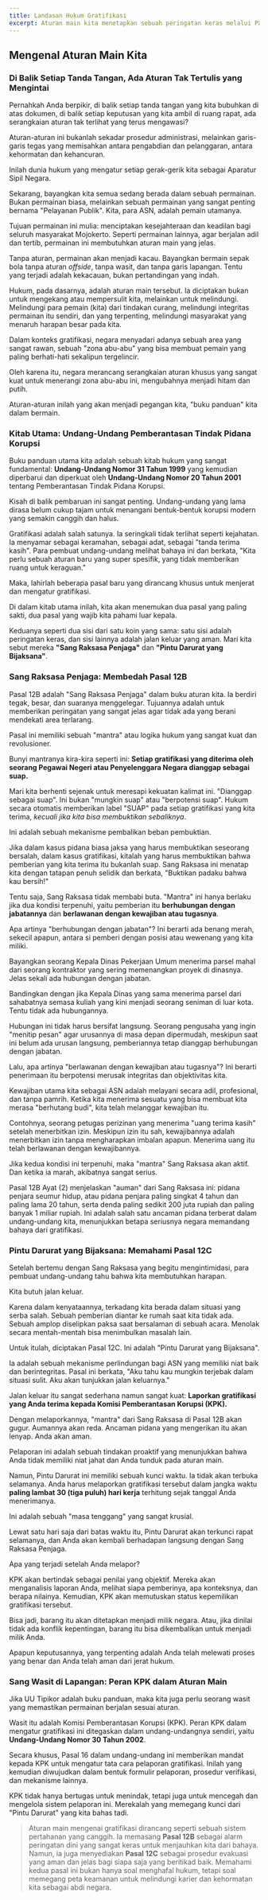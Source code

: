 ```yaml
---
title: Landasan Hukum Gratifikasi
excerpt: Aturan main kita menetapkan sebuah peringatan keras melalui Pasal 12B, yang menganggap setiap pemberian terkait jabatan sebagai suap. Namun, hukum juga menyediakan sebuah pintu darurat yang bijaksana lewat Pasal 12C, yang akan melindungi kita sepenuhnya dari ancaman pidana jika kita melaporkannya tepat waktu.
---
```


## **Mengenal Aturan Main Kita**

### **Di Balik Setiap Tanda Tangan, Ada Aturan Tak Tertulis yang Mengintai**

Pernahkah Anda berpikir, di balik setiap tanda tangan yang kita bubuhkan di atas dokumen, di balik setiap keputusan yang kita ambil di ruang rapat, ada serangkaian aturan tak terlihat yang terus mengawasi?

Aturan-aturan ini bukanlah sekadar prosedur administrasi, melainkan garis-garis tegas yang memisahkan antara pengabdian dan pelanggaran, antara kehormatan dan kehancuran.

Inilah dunia hukum yang mengatur setiap gerak-gerik kita sebagai Aparatur Sipil Negara.

Sekarang, bayangkan kita semua sedang berada dalam sebuah permainan. Bukan permainan biasa, melainkan sebuah permainan yang sangat penting bernama "Pelayanan Publik". Kita, para ASN, adalah pemain utamanya.

Tujuan permainan ini mulia: menciptakan kesejahteraan dan keadilan bagi seluruh masyarakat Mojokerto. Seperti permainan lainnya, agar berjalan adil dan tertib, permainan ini membutuhkan aturan main yang jelas.

Tanpa aturan, permainan akan menjadi kacau. Bayangkan bermain sepak bola tanpa aturan _offside_, tanpa wasit, dan tanpa garis lapangan. Tentu yang terjadi adalah kekacauan, bukan pertandingan yang indah.

Hukum, pada dasarnya, adalah aturan main tersebut. Ia diciptakan bukan untuk mengekang atau mempersulit kita, melainkan untuk melindungi. Melindungi para pemain (kita) dari tindakan curang, melindungi integritas permainan itu sendiri, dan yang terpenting, melindungi masyarakat yang menaruh harapan besar pada kita.

Dalam konteks gratifikasi, negara menyadari adanya sebuah area yang sangat rawan, sebuah "zona abu-abu" yang bisa membuat pemain yang paling berhati-hati sekalipun tergelincir.

Oleh karena itu, negara merancang serangkaian aturan khusus yang sangat kuat untuk menerangi zona abu-abu ini, mengubahnya menjadi hitam dan putih.

Aturan-aturan inilah yang akan menjadi pegangan kita, "buku panduan" kita dalam bermain.

### **Kitab Utama: Undang-Undang Pemberantasan Tindak Pidana Korupsi**

Buku panduan utama kita adalah sebuah kitab hukum yang sangat fundamental: **Undang-Undang Nomor 31 Tahun 1999** yang kemudian diperbarui dan diperkuat oleh **Undang-Undang Nomor 20 Tahun 2001** tentang Pemberantasan Tindak Pidana Korupsi.

Kisah di balik pembaruan ini sangat penting. Undang-undang yang lama dirasa belum cukup tajam untuk menangani bentuk-bentuk korupsi modern yang semakin canggih dan halus.

Gratifikasi adalah salah satunya. Ia seringkali tidak terlihat seperti kejahatan. Ia menyamar sebagai keramahan, sebagai adat, sebagai "tanda terima kasih". Para pembuat undang-undang melihat bahaya ini dan berkata, "Kita perlu sebuah aturan baru yang super spesifik, yang tidak memberikan ruang untuk keraguan."

Maka, lahirlah beberapa pasal baru yang dirancang khusus untuk menjerat dan mengatur gratifikasi.

Di dalam kitab utama inilah, kita akan menemukan dua pasal yang paling sakti, dua pasal yang wajib kita pahami luar kepala.

Keduanya seperti dua sisi dari satu koin yang sama: satu sisi adalah peringatan keras, dan sisi lainnya adalah jalan keluar yang aman. Mari kita sebut mereka **"Sang Raksasa Penjaga"** dan **"Pintu Darurat yang Bijaksana"**.

### **Sang Raksasa Penjaga: Membedah Pasal 12B**

Pasal 12B adalah "Sang Raksasa Penjaga" dalam buku aturan kita. Ia berdiri tegak, besar, dan suaranya menggelegar. Tujuannya adalah untuk memberikan peringatan yang sangat jelas agar tidak ada yang berani mendekati area terlarang.

Pasal ini memiliki sebuah "mantra" atau logika hukum yang sangat kuat dan revolusioner.

Bunyi mantranya kira-kira seperti ini: **Setiap gratifikasi yang diterima oleh seorang Pegawai Negeri atau Penyelenggara Negara dianggap sebagai suap.**

Mari kita berhenti sejenak untuk meresapi kekuatan kalimat ini. "Dianggap sebagai suap". Ini bukan "mungkin suap" atau "berpotensi suap". Hukum secara otomatis memberikan label "SUAP" pada setiap gratifikasi yang kita terima, _kecuali jika kita bisa membuktikan sebaliknya_. 

Ini adalah sebuah mekanisme pembalikan beban pembuktian. 

Jika dalam kasus pidana biasa jaksa yang harus membuktikan seseorang bersalah, dalam kasus gratifikasi, kitalah yang harus membuktikan bahwa pemberian yang kita terima itu bukanlah suap. Sang Raksasa ini menatap kita dengan tatapan penuh selidik dan berkata, "Buktikan padaku bahwa kau bersih!"

Tentu saja, Sang Raksasa tidak membabi buta. "Mantra" ini hanya berlaku jika dua kondisi terpenuhi, yaitu pemberian itu **berhubungan dengan jabatannya** dan **berlawanan dengan kewajiban atau tugasnya**.

Apa artinya "berhubungan dengan jabatan"? Ini berarti ada benang merah, sekecil apapun, antara si pemberi dengan posisi atau wewenang yang kita miliki. 

Bayangkan seorang Kepala Dinas Pekerjaan Umum menerima parsel mahal dari seorang kontraktor yang sering memenangkan proyek di dinasnya. Jelas sekali ada hubungan dengan jabatan. 

Bandingkan dengan jika Kepala Dinas yang sama menerima parsel dari sahabatnya semasa kuliah yang kini menjadi seorang seniman di luar kota. Tentu tidak ada hubungannya. 

Hubungan ini tidak harus bersifat langsung. Seorang pengusaha yang ingin "menitip pesan" agar urusannya di masa depan dipermudah, meskipun saat ini belum ada urusan langsung, pemberiannya tetap dianggap berhubungan dengan jabatan.

Lalu, apa artinya "berlawanan dengan kewajiban atau tugasnya"? Ini berarti penerimaan itu berpotensi merusak integritas dan objektivitas kita. 

Kewajiban utama kita sebagai ASN adalah melayani secara adil, profesional, dan tanpa pamrih. Ketika kita menerima sesuatu yang bisa membuat kita merasa "berhutang budi", kita telah melanggar kewajiban itu. 

Contohnya, seorang petugas perizinan yang menerima "uang terima kasih" setelah menerbitkan izin. Meskipun izin itu sah, kewajibannya adalah menerbitkan izin tanpa mengharapkan imbalan apapun. Menerima uang itu telah berlawanan dengan kewajibannya.

Jika kedua kondisi ini terpenuhi, maka "mantra" Sang Raksasa akan aktif. Dan ketika ia marah, akibatnya sangat serius. 

Pasal 12B Ayat (2) menjelaskan "auman" dari Sang Raksasa ini: pidana penjara seumur hidup, atau pidana penjara paling singkat 4 tahun dan paling lama 20 tahun, serta denda paling sedikit 200 juta rupiah dan paling banyak 1 miliar rupiah. Ini adalah salah satu ancaman pidana terberat dalam undang-undang kita, menunjukkan betapa seriusnya negara memandang bahaya dari gratifikasi.

### **Pintu Darurat yang Bijaksana: Memahami Pasal 12C**

Setelah bertemu dengan Sang Raksasa yang begitu mengintimidasi, para pembuat undang-undang tahu bahwa kita membutuhkan harapan. 

Kita butuh jalan keluar. 

Karena dalam kenyataannya, terkadang kita berada dalam situasi yang serba salah. Sebuah pemberian diantar ke rumah saat kita tidak ada. Sebuah amplop diselipkan paksa saat bersalaman di sebuah acara. Menolak secara mentah-mentah bisa menimbulkan masalah lain.

Untuk itulah, diciptakan Pasal 12C. Ini adalah "Pintu Darurat yang Bijaksana". 

Ia adalah sebuah mekanisme perlindungan bagi ASN yang memiliki niat baik dan berintegritas. Pasal ini berkata, "Aku tahu kau mungkin terjebak dalam situasi sulit. Aku akan tunjukkan jalan keluarnya."

Jalan keluar itu sangat sederhana namun sangat kuat: **Laporkan gratifikasi yang Anda terima kepada Komisi Pemberantasan Korupsi (KPK).**

Dengan melaporkannya, "mantra" dari Sang Raksasa di Pasal 12B akan gugur. Aumannya akan reda. Ancaman pidana yang mengerikan itu akan lenyap. Anda akan aman. 

Pelaporan ini adalah sebuah tindakan proaktif yang menunjukkan bahwa Anda tidak memiliki niat jahat dan Anda tunduk pada aturan main.

Namun, Pintu Darurat ini memiliki sebuah kunci waktu. Ia tidak akan terbuka selamanya. Anda harus melaporkan gratifikasi tersebut dalam jangka waktu **paling lambat 30 (tiga puluh) hari kerja** terhitung sejak tanggal Anda menerimanya. 

Ini adalah sebuah "masa tenggang" yang sangat krusial. 

Lewat satu hari saja dari batas waktu itu, Pintu Darurat akan terkunci rapat selamanya, dan Anda akan kembali berhadapan langsung dengan Sang Raksasa Penjaga.

Apa yang terjadi setelah Anda melapor? 

KPK akan bertindak sebagai penilai yang objektif. Mereka akan menganalisis laporan Anda, melihat siapa pemberinya, apa konteksnya, dan berapa nilainya. Kemudian, KPK akan memutuskan status kepemilikan gratifikasi tersebut. 

Bisa jadi, barang itu akan ditetapkan menjadi milik negara. Atau, jika dinilai tidak ada konflik kepentingan, barang itu bisa dikembalikan untuk menjadi milik Anda. 

Apapun keputusannya, yang terpenting adalah Anda telah melewati proses yang benar dan Anda telah aman dari jerat hukum.

### **Sang Wasit di Lapangan: Peran KPK dalam Aturan Main**

Jika UU Tipikor adalah buku panduan, maka kita juga perlu seorang wasit yang memastikan permainan berjalan sesuai aturan. 

Wasit itu adalah Komisi Pemberantasan Korupsi (KPK). Peran KPK dalam mengatur gratifikasi ini ditegaskan dalam undang-undangnya sendiri, yaitu **Undang-Undang Nomor 30 Tahun 2002**.

Secara khusus, Pasal 16 dalam undang-undang ini memberikan mandat kepada KPK untuk mengatur tata cara pelaporan gratifikasi. Inilah yang kemudian diwujudkan dalam bentuk formulir pelaporan, prosedur verifikasi, dan mekanisme lainnya. 

KPK tidak hanya bertugas untuk menindak, tetapi juga untuk mencegah dan mengelola sistem pelaporan ini. Merekalah yang memegang kunci dari "Pintu Darurat" yang kita bahas tadi.

> Aturan main mengenai gratifikasi dirancang seperti sebuah sistem pertahanan yang canggih. Ia memasang **Pasal 12B** sebagai alarm peringatan dini yang sangat keras untuk menjauhkan kita dari bahaya. <br/>Namun, ia juga menyediakan **Pasal 12C** sebagai prosedur evakuasi yang aman dan jelas bagi siapa saja yang beritikad baik. Memahami kedua pasal ini bukan hanya soal menghafal hukum, tetapi soal memegang peta keamanan untuk melindungi karier dan kehormatan kita sebagai abdi negara.
